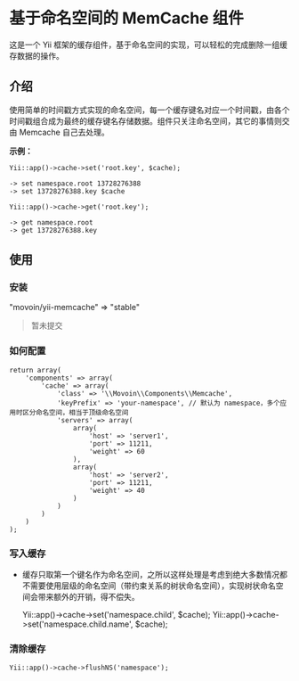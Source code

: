 # 基于命名空间的 MemCache 组件 #

这是一个 Yii 框架的缓存组件，基于命名空间的实现，可以轻松的完成删除一组缓存数据的操作。


## 介绍 ##

使用简单的时间戳方式实现的命名空间，每一个缓存键名对应一个时间戳，由各个时间戳组合成为最终的缓存键名存储数据。组件只关注命名空间，其它的事情则交由 Memcache 自己去处理。

**示例：**

    Yii::app()->cache->set('root.key', $cache);

    -> set namespace.root 13728276388
    -> set 13728276388.key $cache

    Yii::app()->cache->get('root.key');

    -> get namespace.root
    -> get 13728276388.key


## 使用 ##

### 安装 ###

"movoin/yii-memcache" => "stable"

> 暂未提交


### 如何配置 ###

    return array(
        'components' => array(
            'cache' => array(
                'class' => '\\Movoin\\Components\\Memcache',
                'keyPrefix' => 'your-namespace', // 默认为 namespace，多个应用时区分命名空间，相当于顶级命名空间
                'servers' => array(
                    array(
                        'host' => 'server1',
                        'port' => 11211,
                        'weight' => 60
                    ),
                    array(
                        'host' => 'server2',
                        'port' => 11211,
                        'weight' => 40
                    )
                )
            )
        )
    );


### 写入缓存 ###

- 缓存只取第一个键名作为命名空间，之所以这样处理是考虑到绝大多数情况都不需要使用层级的命名空间（带约束关系的树状命名空间），实现树状命名空间会带来额外的开销，得不偿失。

    Yii::app()->cache->set('namespace.child', $cache);
    Yii::app()->cache->set('namespace.child.name', $cache);


### 清除缓存 ###

    Yii::app()->cache->flushNS('namespace');

